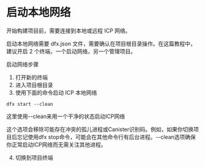 # 启动本地网络





开始构建项目前，需要连接到本地或远程 ICP 网络。

启动本地网络需要 dfx.json 文件，需要确认在项目根目录操作。在这篇教程中，建议开启 2 个终端，一个启动网络，另一个管理项目。

启动网络步骤

1. 打开新的终端
2. 进入项目根目录
3. 使用下面的命令启动 ICP 本地网络

```text
dfx start --clean
```

这里使用--clean来用一个干净的状态启动ICP网络

这个选项会移除可能存在冲突的孤儿进程或Canister识别码。例如，如果你切换项目后忘记使用dfx stop命令，可能会在其他命令行有后台进程。--clean选项确保你正常启动ICP网络而无需关注其他进程。

4. 切换到项目终端

